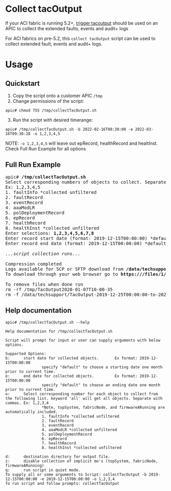 # Collect tacOutput
If your ACI fabric is running 5.2+, 
[trigger tacoutput](https://www.cisco.com/c/en/us/support/docs/cloud-systems-management/application-policy-infrastructure-controller-apic/214520-guide-to-collect-tech-support-and-tac-re.html#anc13) 
should be used on an APIC to collect the extended faults, events and audit+ logs

For ACI fabrics on pre-5.2, this `collect tacOutput` script can be used to collect extended fault, events and audit+ logs.

# Usage

## Quickstart

1. Copy the script onto a customer APIC `/tmp`
2. Change permissions of the script: 
```
apic# chmod 755 /tmp/collectTacOutput.sh
```
3. Run the script with desired timerange:
```
apic# /tmp/collectTacOutput.sh -b 2022-02-16T08:30:00 -e 2022-03-16T09:30:28 -o 1,2,3,4,5
```
NOTE: `-o 1,2,3,4,5`  will leave out epRecord, healthRecord and healtInst. Check Full Run Example for all options

## Full Run Example

<pre>
apic# <b>/tmp/collectTacOutput.sh</b>
Select corresponding numbers of objects to collect. Separate numbers with commas. *Note, topSystem, fabricNode, and firmwareARunning are automatically included.
Ex: 1,2,3,4,5
1. faultInfo *collected unfiltered
2. faultRecord
3. eventRecord
4. aaaModLR
5. polDeploymentRecord
6. epRecord
7. healthRecord
8. healthInst *collected unfiltered
Enter selections: <b>1,2,3,4,5,6,7,8</b>
Enter record start date (format: 2019-12-15T00:00:00) *default is one month prior to current date: <b>2019-12-25T00:00:00</b>
Enter record end date (format: 2019-12-15T00:00:00) *default is current date: <b>2020-01-05T00:00:00</b>

<i>...script collection runs...</i>

Compression completed
Logs available for SCP or SFTP download from <b>/data/techsupport/TacOutput-2019-12-25T00:00:00-to-2020-01-05T00:00:00.tgz</b>
To download through your web browser go to <b>https://<apic address>/files/1/techsupport/TacOutput-2019-12-25T00:00:00-to-2020-01-05T00:00:00.tgz</b>

To remove files when done run
rm -rf /tmp/TacOutput2020-01-07T10-00-35
rm -f /data/techsupport/TacOutput-2019-12-25T00:00:00-to-2020-01-05T00:00:00.tgz
</pre>

## Help documentation

```
apic# /tmp/collectTacOutput.sh --help

Help documentation for /tmp/collectTacOutput.sh

Script will prompt for input or user can supply arguments with below options.

Supported Options:
b:      start date for collected objects.       Ex format: 2019-12-15T00:00:00
                specify "default" to choose a starting date one month prior to current time.
e:      end date for collected objects.         Ex format: 2019-12-15T00:00:00
                specify "default" to choose an ending date one month prior to current time.
o:      Select corresponding number for each object to collect from the following list. keyword 'all' will get all objects. Separate with commas. Ex: 1,2,3,4
                *Note, topSystem, fabricNode, and firmwareARunning are automatically included.
                1. faultInfo *collected unfiltered
                2. faultRecord
                3. eventRecord
                4. aaaModLR *collected unfiltered
                5. polDeploymentRecord
                6. epRecord
                7. healthRecord
                8. healthInst *collected unfiltered

d:      destination directory for output file.
z:      disable collection of implicit mo's (topSystem, fabricNode, firmwareARunning)
q:      run script in quiet mode.
To supply all or some arguments to Script: collectTacOutput -b 2019-12-15T00:00:00 -e 2019-12-15T00:00:00 -o 1,2,3,4
To run script and follow prompts: collectTacOutput